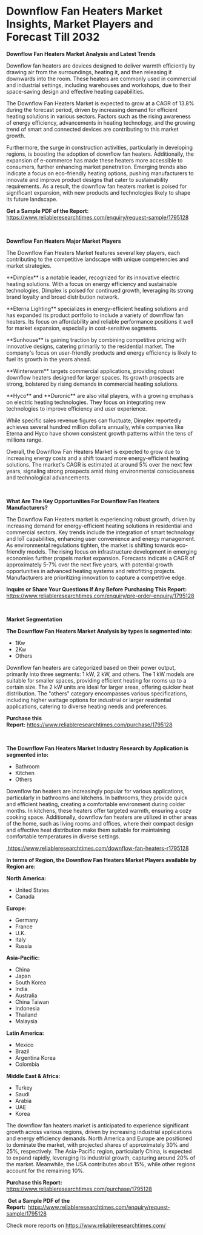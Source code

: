 <p><h1>Downflow Fan Heaters Market Insights, Market Players and Forecast Till 2032</h1></p><p><strong>Downflow Fan Heaters Market Analysis and Latest Trends</strong></p>
<p><p>Downflow fan heaters are devices designed to deliver warmth efficiently by drawing air from the surroundings, heating it, and then releasing it downwards into the room. These heaters are commonly used in commercial and industrial settings, including warehouses and workshops, due to their space-saving design and effective heating capabilities. </p><p>The Downflow Fan Heaters Market is expected to grow at a CAGR of 13.8% during the forecast period, driven by increasing demand for efficient heating solutions in various sectors. Factors such as the rising awareness of energy efficiency, advancements in heating technology, and the growing trend of smart and connected devices are contributing to this market growth. </p><p>Furthermore, the surge in construction activities, particularly in developing regions, is boosting the adoption of downflow fan heaters. Additionally, the expansion of e-commerce has made these heaters more accessible to consumers, further enhancing market penetration. Emerging trends also indicate a focus on eco-friendly heating options, pushing manufacturers to innovate and improve product designs that cater to sustainability requirements. As a result, the downflow fan heaters market is poised for significant expansion, with new products and technologies likely to shape its future landscape.</p></p>
<p><strong>Get a Sample PDF of the Report:&nbsp;</strong> <a href="https://www.reliableresearchtimes.com/enquiry/request-sample/1795128?utm_campaign=2779&utm_medium=2&utm_source=Github&utm_content=ia&utm_term=10042025&utm_id=downflow-fan-heaters">https://www.reliableresearchtimes.com/enquiry/request-sample/1795128</a></p>
<p>&nbsp;</p>
<p><strong>Downflow Fan Heaters Major Market Players</strong></p>
<p><p>The Downflow Fan Heaters Market features several key players, each contributing to the competitive landscape with unique competencies and market strategies. </p><p>**Dimplex** is a notable leader, recognized for its innovative electric heating solutions. With a focus on energy efficiency and sustainable technologies, Dimplex is poised for continued growth, leveraging its strong brand loyalty and broad distribution network.</p><p>**Eterna Lighting** specializes in energy-efficient heating solutions and has expanded its product portfolio to include a variety of downflow fan heaters. Its focus on affordability and reliable performance positions it well for market expansion, especially in cost-sensitive segments.</p><p>**Sunhouse** is gaining traction by combining competitive pricing with innovative designs, catering primarily to the residential market. The company's focus on user-friendly products and energy efficiency is likely to fuel its growth in the years ahead.</p><p>**Winterwarm** targets commercial applications, providing robust downflow heaters designed for larger spaces. Its growth prospects are strong, bolstered by rising demands in commercial heating solutions.</p><p>**Hyco** and **Duronic** are also vital players, with a growing emphasis on electric heating technologies. They focus on integrating new technologies to improve efficiency and user experience.</p><p>While specific sales revenue figures can fluctuate, Dimplex reportedly achieves several hundred million dollars annually, while companies like Eterna and Hyco have shown consistent growth patterns within the tens of millions range.</p><p>Overall, the Downflow Fan Heaters Market is expected to grow due to increasing energy costs and a shift toward more energy-efficient heating solutions. The market's CAGR is estimated at around 5% over the next few years, signaling strong prospects amid rising environmental consciousness and technological advancements.</p></p>
<p>&nbsp;</p>
<p><strong>What Are The Key Opportunities For Downflow Fan Heaters Manufacturers?</strong></p>
<p><p>The Downflow Fan Heaters market is experiencing robust growth, driven by increasing demand for energy-efficient heating solutions in residential and commercial sectors. Key trends include the integration of smart technology and IoT capabilities, enhancing user convenience and energy management. As environmental regulations tighten, the market is shifting towards eco-friendly models. The rising focus on infrastructure development in emerging economies further propels market expansion. Forecasts indicate a CAGR of approximately 5-7% over the next five years, with potential growth opportunities in advanced heating systems and retrofitting projects. Manufacturers are prioritizing innovation to capture a competitive edge.</p></p>
<p><strong>Inquire or Share Your Questions If Any Before Purchasing This Report:</strong> <a href="https://www.reliableresearchtimes.com/enquiry/pre-order-enquiry/1795128?utm_campaign=2779&utm_medium=2&utm_source=Github&utm_content=ia&utm_term=10042025&utm_id=downflow-fan-heaters">https://www.reliableresearchtimes.com/enquiry/pre-order-enquiry/1795128</a></p>
<p>&nbsp;</p>
<p><strong>Market Segmentation</strong></p>
<p><strong>The Downflow Fan Heaters Market Analysis by types is segmented into:</strong></p>
<p><ul><li>1Kw</li><li>2Kw</li><li>Others</li></ul></p>
<p><p>Downflow fan heaters are categorized based on their power output, primarily into three segments: 1 kW, 2 kW, and others. The 1 kW models are suitable for smaller spaces, providing efficient heating for rooms up to a certain size. The 2 kW units are ideal for larger areas, offering quicker heat distribution. The "others" category encompasses various specifications, including higher wattage options for industrial or larger residential applications, catering to diverse heating needs and preferences.</p></p>
<p><strong>Purchase this Report:&nbsp;</strong><a href="https://www.reliableresearchtimes.com/purchase/1795128?utm_campaign=2779&utm_medium=2&utm_source=Github&utm_content=ia&utm_term=10042025&utm_id=downflow-fan-heaters">https://www.reliableresearchtimes.com/purchase/1795128</a></p>
<p>&nbsp;</p>
<p><strong>The Downflow Fan Heaters Market Industry Research by Application is segmented into:</strong></p>
<p><ul><li>Bathroom</li><li>Kitchen</li><li>Others</li></ul></p>
<p><p>Downflow fan heaters are increasingly popular for various applications, particularly in bathrooms and kitchens. In bathrooms, they provide quick and efficient heating, creating a comfortable environment during colder months. In kitchens, these heaters offer targeted warmth, ensuring a cozy cooking space. Additionally, downflow fan heaters are utilized in other areas of the home, such as living rooms and offices, where their compact design and effective heat distribution make them suitable for maintaining comfortable temperatures in diverse settings.</p></p>
<p><a href="https://www.reliableresearchtimes.com/downflow-fan-heaters-r1795128?utm_campaign=2779&utm_medium=2&utm_source=Github&utm_content=ia&utm_term=10042025&utm_id=downflow-fan-heaters">&nbsp;https://www.reliableresearchtimes.com/downflow-fan-heaters-r1795128</a></p>
<p><strong>In terms of Region, the Downflow Fan Heaters Market Players available by Region are:</strong></p>
<p>
    <p> <strong> North America: </strong>
        <ul>
            <li>United States</li>
            <li>Canada</li>
        </ul>
        </p> 
    <p> <strong> Europe: </strong>
        <ul>
            <li>Germany</li>
            <li>France</li>
            <li>U.K.</li>
            <li>Italy</li>
            <li>Russia</li>
        </ul>
        </p> 
    <p> <strong> Asia-Pacific: </strong>
        <ul>
            <li>China</li>
            <li>Japan</li>
            <li>South Korea</li>
            <li>India</li>
            <li>Australia</li>
            <li>China Taiwan</li>
            <li>Indonesia</li>
            <li>Thailand</li>
            <li>Malaysia</li>
        </ul>
        </p> 
    <p> <strong> Latin America: </strong>
        <ul>
            <li>Mexico</li>
            <li>Brazil</li>
            <li>Argentina Korea</li>
            <li>Colombia</li>
        </ul>
        </p> 
    <p> <strong> Middle East & Africa: </strong>
        <ul>
            <li>Turkey</li>
            <li>Saudi</li>
            <li>Arabia</li>
            <li>UAE</li>
            <li>Korea</li>
        </ul>
    </p>
    </p>
<p><p>The downflow fan heaters market is anticipated to experience significant growth across various regions, driven by increasing industrial applications and energy efficiency demands. North America and Europe are positioned to dominate the market, with projected shares of approximately 30% and 25%, respectively. The Asia-Pacific region, particularly China, is expected to expand rapidly, leveraging its industrial growth, capturing around 20% of the market. Meanwhile, the USA contributes about 15%, while other regions account for the remaining 10%.</p></p>
<p><strong>Purchase this Report: </strong><a href="https://www.reliableresearchtimes.com/purchase/1795128?utm_campaign=2779&utm_medium=2&utm_source=Github&utm_content=ia&utm_term=10042025&utm_id=downflow-fan-heaters">https://www.reliableresearchtimes.com/purchase/1795128</a></p>
<p>&nbsp;<strong>Get a Sample PDF of the Report:&nbsp;&nbsp;</strong><a href="https://www.reliableresearchtimes.com/enquiry/request-sample/1795128?utm_campaign=2779&utm_medium=2&utm_source=Github&utm_content=ia&utm_term=10042025&utm_id=downflow-fan-heaters">https://www.reliableresearchtimes.com/enquiry/request-sample/1795128</a></p>
<p><strong></strong></p>
<p>Check more reports on <a href="https://www.reliableresearchtimes.com/?utm_campaign=2779&utm_medium=2&utm_source=Github&utm_content=ia&utm_term=10042025&utm_id=downflow-fan-heaters">https://www.reliableresearchtimes.com/</a></p>